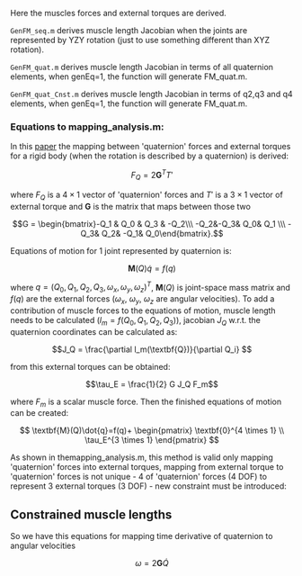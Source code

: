 Here the muscles forces and external torques are derived.

`GenFM_seq.m` derives muscle length Jacobian when the joints are represented by YZY rotation (just to use something different than XYZ rotation).

`GenFM_quat.m` derives muscle length Jacobian in terms of all quaternion elements, when genEq=1, the function will generate FM_quat.m.

`GenFM_quat_Cnst.m` derives muscle length Jacobian in terms of q2,q3 and q4 elements, when genEq=1, the function will generate FM_quat.m.

### Equations to mapping_analysis.m:

In this [paper](https://arxiv.org/abs/0811.2889) the mapping between 'quaternion' forces and external torques for a rigid body (when the rotation is described by a quaternion) is derived:

$$\textit{F}_Q = 2\textbf{G}^TT'$$

where $\textit{F}_Q$ is a $4 \times 1$ vector of 'quaternion' forces and $T'$ is a $3 \times 1$ vector of external torque and $\textbf{G}$ is the matrix that maps between those two

$$G = \begin{bmatrix}-Q_1 & Q_0 & Q_3 & -Q_2\\\ -Q_2&-Q_3& Q_0& Q_1 \\\ -Q_3& Q_2& -Q_1& Q_0\end{bmatrix}.$$

Equations of motion for 1 joint represented by quaternion is:

$$\textbf{M}(Q)\dot{q}=f(q)$$

where $q = (Q_0,Q_1,Q_2,Q_3,\omega_x,\omega_y,\omega_z)^T$, $\textbf{M}(Q)$ is joint-space mass matrix and $f(q)$ are the external forces ($\omega_x$, $\omega_y$, $\omega_z$ are angular velocities).
To add a contribution of muscle forces to the equations of motion, muscle length needs to be calculated ($l_m = f(Q_0,Q_1,Q_2,Q_3)$), jacobian $J_Q$ w.r.t. the quaternion coordinates can be calculated as:

$$J_Q = \frac{\partial l_m(\textbf{Q})}{\partial Q_i} $$

from this external torques can be obtained:

$$\tau_E = \frac{1}{2} G J_Q F_m$$

where $F_m$ is a scalar muscle force. Then the finished equations of motion can be created:

$$
\textbf{M}(Q)\dot{q}=f(q)+
\begin{pmatrix}
\textbf{0}^{4 \times 1} \\
\tau_E^{3 \times 1}
\end{pmatrix}
$$

As shown in themapping_analysis.m, this method is valid only mapping 'quaternion' forces into external torques, mapping from external torque to 'quaternion' forces is not unique - 4 of 'quaternion' forces (4 DOF) to represent 3 external torques (3 DOF) - new constraint must be introduced:

## Constrained muscle lengths
So we have this equations for mapping time derivative of quaternion to angular velocities

$$\omega = 2\textbf{G} \dot{Q}$$
